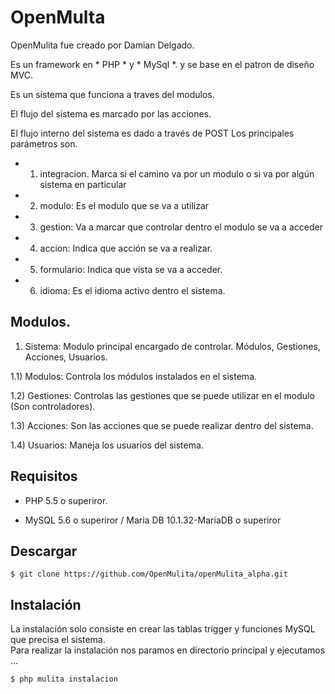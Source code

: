# OpenMulta

OpenMulita fue creado por Damian Delgado.

Es un framework en * PHP * y * MySql *. y se base en el patron de diseño MVC.

Es un sistema que funciona a traves del modulos. 

El flujo del sistema es marcado por las acciones.

El flujo interno del sistema es dado a través de POST
Los principales parámetros son. 

* 1) integracion. Marca si el camino va por un modulo o si va por algún sistema en particular 
* 2) modulo: Es el modulo que se va a utilizar
* 3) gestion: Va a marcar que controlar dentro el modulo se va a acceder
* 4) accion: Indica que acción se va a realizar.
* 5) formulario: Indica que vista se va a acceder. 
* 6) idioma: Es el idioma activo dentro el sistema.


## Modulos.

1) Sistema: Modulo principal encargado de controlar. Módulos, Gestiones, Acciones, Usuarios.

1.1) Modulos: Controla los módulos instalados en el sistema.

1.2) Gestiones: Controlas las gestiones que se puede utilizar en el modulo (Son controladores). 

1.3) Acciones: Son las acciones que se puede realizar dentro del sistema. 

1.4) Usuarios: Maneja los usuarios del sistema.


## Requisitos 

* PHP 5.5 o superiror.

* MySQL 5.6 o superiror / Maria DB 10.1.32-MariaDB o superiror



## Descargar
~~~
$ git clone https://github.com/OpenMulita/openMulita_alpha.git
~~~

## Instalación
La instalación solo consiste en crear las tablas trigger y funciones MySQL que precisa el sistema.  
Para realizar la instalación nos paramos en directorio principal y ejecutamos  ...

~~~  
$ php mulita instalacion 

~~~


